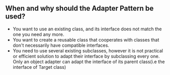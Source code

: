 ## When and why should the Adapter Pattern be used?

- You want to use an existing class, and its interface does not match the one you need any more.
- You want to create a reusable class that cooperates with classes that don't necessarily have compatible interfaces.
- You need to use several existing subclasses, however it is not practical or efficient solution to adapt their interface by subclassing every one. Only an object adapter can adapt the interface of its parent class(i.e the interface of Target class)
